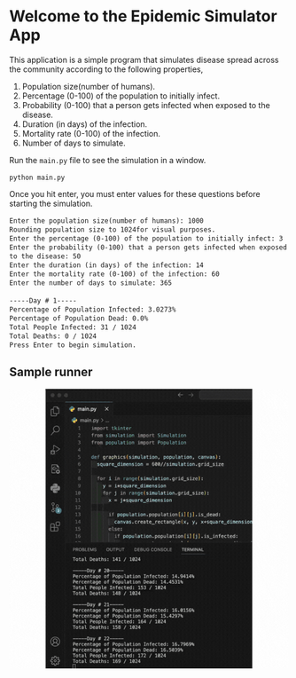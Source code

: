 # Welcome to the Epidemic Simulator App

This application is a simple program that simulates disease spread across the community according to the following properties,

1. Population size(number of humans).
2. Percentage (0-100) of the population to initially infect.
3. Probability (0-100) that a person gets infected when exposed to the disease.
4. Duration (in days) of the infection.
5. Mortality rate (0-100) of the infection.
6. Number of days to simulate.

Run the `main.py` file to see the simulation in a window.
```
python main.py
```
Once you hit enter, you must enter values for these questions before starting the simulation. 
```
Enter the population size(number of humans): 1000
Rounding population size to 1024for visual purposes.
Enter the percentage (0-100) of the population to initially infect: 3
Enter the probability (0-100) that a person gets infected when exposed to the disease: 50
Enter the duration (in days) of the infection: 14
Enter the mortality rate (0-100) of the infection: 60
Enter the number of days to simulate: 365

-----Day # 1-----
Percentage of Population Infected: 3.0273%
Percentage of Population Dead: 0.0%
Total People Infected: 31 / 1024
Total Deaths: 0 / 1024
Press Enter to begin simulation.
```
## Sample runner
![](images/simulation.gif)
